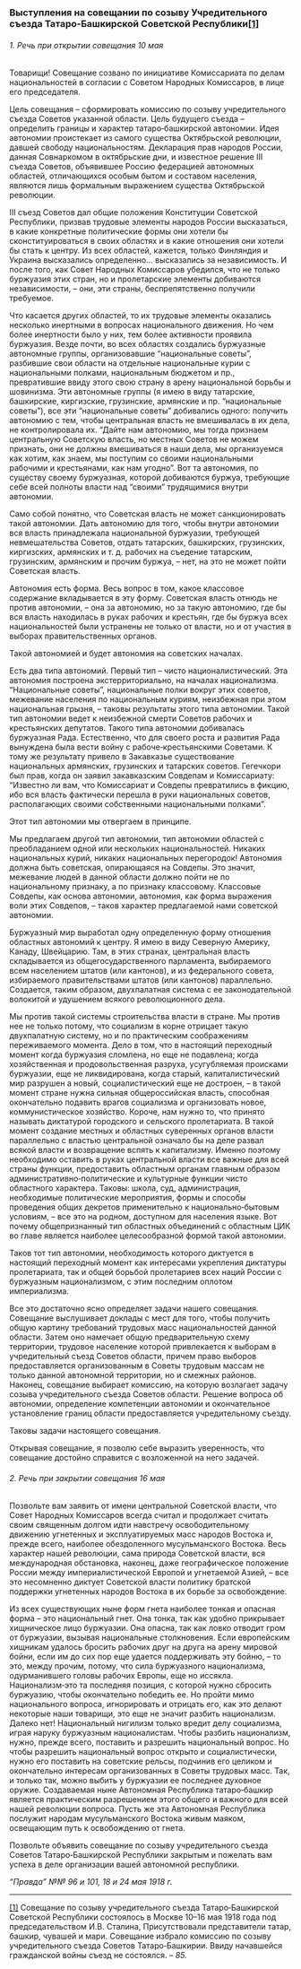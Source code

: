 ### Выступления на совещании по созыву Учредительного съезда Татаро‑Башкирской Советской Республики[**[1]**](#_ftn1)

###### 1. Речь при открытии совещания 10 мая

Товарищи! Совещание созвано по инициативе Комиссариата по делам национальностей в согласии с Советом Народных Комиссаров, в лице его председателя.

Цель совещания – сформировать комиссию по созыву учредительного съезда Советов указанной области. Цель будущего съезда – определить границы и характер татаро‑башкирской автономии. Идея автономии проистекает из самого существа Октябрьской революции, давшей свободу национальностям. Декларация прав народов России, данная Совнаркомом в октябрьские дни, и известное решение III съезда Советов, объявившее Россию федерацией автономных областей, отличающихся особым бытом и составом населения, являются лишь формальным выражением существа Октябрьской революции.

III съезд Советов дал общие положения Конституции Советской Республики, призвав трудовые элементы народов России высказаться, в какие конкретные политические формы они хотели бы сконституироваться в своих областях и в какие отношения они хотели бы стать к центру. Из всех областей, кажется, только Финляндия и Украина высказались определенно… высказались за независимость. И после того, как Совет Народных Комиссаров убедился, что не только буржуазия этих стран, но и пролетарские элементы добиваются независимости, – они, эти страны, беспрепятственно получили требуемое.

Что касается других областей, то их трудовые элементы оказались несколько инертными в вопросах национального движения. Но чем более инертности было у них, тем более активности проявила буржуазия. Везде почти, во всех областях создались буржуазные автономные группы, организовавшие “национальные советы”, разбившие свои области на отдельные национальные курии с национальными полками, национальным бюджетом и пр., превратившие ввиду этого свою страну в арену национальной борьбы и шовинизма. Эти автономные группы (я имею в виду татарские, башкирские, киргизские, грузинские, армянские и пр. “национальные советы”), все эти “национальные советы” добивались одного: получить автономию с тем, чтобы центральная власть не вмешивалась в их дела, не контролировала их. “Дайте нам автономию, мы тогда признаем центральную Советскую власть, но местных Советов не можем признать, они не должны вмешиваться в наши дела, мы организуемся как хотим, как знаем, мы поступим со своими национальными рабочими и крестьянами, как нам угодно”. Вот та автономия, по существу своему буржуазная, которой добиваются буржуа, требующие себе всей полноты власти над “своими” трудящимися внутри автономии.

Само собой понятно, что Советская власть не может санкционировать такой автономии. Дать автономию для того, чтобы внутри автономии вся власть принадлежала национальной буржуазии, требующей невмешательства Советов, отдать татарских, башкирских, грузинских, киргизских, армянских и т. д. рабочих на съедение татарским, грузинским, армянским и прочим буржуа, – нет, на это не может пойти Советская власть.

Автономия есть форма. Весь вопрос в том, какое классовое содержание вкладывается в эту форму. Советская власть отнюдь не против автономии, – она за автономию, но за такую автономию, где бы вся власть находилась в руках рабочих и крестьян, где бы буржуа всех национальностей были устранены не только от власти, но и от участия в выборах правительственных органов.

Такой автономией и будет автономия на советских началах.

Есть два типа автономий. Первый тип – чисто националистический. Эта автономия построена экстерриториально, на началах национализма. “Национальные советы”, национальные полки вокруг этих советов, межевание населения по национальным куриям, неизбежная при этом национальная грызня, – таковы результаты этого типа автономии. Такой тип автономии ведет к неизбежной смерти Советов рабочих и крестьянских депутатов. Такого типа автономии добивалась буржуазная Рада. Естественно, что для своего роста и развития Рада вынуждена была вести войну с рабоче‑крестьянскими Советами. К тому же результату привело в Закавказье существование национальных армянских, грузинских и татарских советов. Гегечкори был прав, когда он заявил закавказским Совдепам и Комиссариату: “Известно ли вам, что Комиссариат и Совдепы превратились в фикцию, ибо вся власть фактически перешла в руки национальных советов, располагающих своими собственными национальными полками”.

Этот тип автономии мы отвергаем в принципе.

Мы предлагаем другой тип автономии, тип автономии областей с преобладанием одной или нескольких национальностей. Никаких национальных курий, никаких национальных перегородок! Автономия должна быть советская, опирающаяся на Совдепы. Это значит, межевание людей в данной области должно пойти не по национальному признаку, а по признаку классовому. Классовые Совдепы, как основа автономии, автономия, как форма выражения воли этих Совдепов, – таков характер предлагаемой нами советской автономии.

Буржуазный мир выработал одну определенную форму отношения областных автономий к центру. Я имею в виду Северную Америку, Канаду, Швейцарию. Там, в этих странах, центральная власть складывается из общегосударственного парламента, выбираемого всем населением штатов (или кантонов), и из федерального совета, избираемого правительствами штатов (или кантонов) параллельно. Создается, таким образом, двухпалатная система с ее законодательной волокитой и удушением всякого революционного дела.

Мы против такой системы строительства власти в стране. Мы против нее не только потому, что социализм в корне отрицает такую двухпалатную систему, но и по практическим соображениям переживаемого момента. Дело в том, что в настоящий переходный момент когда буржуазия сломлена, но еще не подавлена; когда хозяйственная и продовольственная разруха, усугубляемая происками буржуазии, еще не ликвидирована, когда старый, капиталистический мир разрушен а новый, социалистический еще не достроен, – в такой момент стране нужна сильная общероссийская власть, способная окончательно подавить врагов социализма и организовать новое, коммунистическое хозяйство. Короче, нам нужно то, что принято называть диктатурой городского и сельского пролетариата. В такой момент создание местных и областных суверенных органов власти параллельно с властью центральной означало бы на деле развал всякой власти и возвращение вспять к капитализму. Именно поэтому необходимо оставить в руках центральной власти все важные для всей страны функции, предоставить областным органам главным образом административно‑политические и культурные функции чисто областного характера. Таковы: школа, суд, администрация, необходимые политические мероприятия, формы и способы проведения общих декретов применительно к национально‑бытовым условиям, – все это на родном, доступном для населения языке. Вот почему общепризнанный тип областных объединений с областным ЦИК во главе является наиболее целесообразной формой такой автономии.

Таков тот тип автономии, необходимость которого диктуется в настоящий переходный момент как интересами укрепления диктатуры пролетариата, так и общей борьбой пролетариев всех наций России с буржуазным национализмом, с этим последним оплотом империализма.

Все это достаточно ясно определяет задачи нашего совещания. Совещание выслушивает доклады с мест для того, чтобы получить общую картину требований трудовых масс национальностей данной области. Затем оно намечает общую предварительную схему территории, трудовое население которой привлекается к выборам в учредительный съезд Советов области, причем право выборов предоставляется организованным в Советы трудовым массам не только данной автономной территории, но и смежных районов. Наконец, совещание выбирает комиссию, на которую возлагает задачу созыва учредительного съезда Советов области. Решение вопроса об автономии, определение компетенции автономии и окончательное установление границ области предоставляется учредительному съезду.

Таковы задачи настоящего совещания.

Открывая совещание, я позволю себе выразить уверенность, что совещание достойно справится с возложенной на него задачей.

###### 2. Речь при закрытии совещания 16 мая

Позвольте вам заявить от имени центральной Советской власти, что Совет Народных Комиссаров всегда считал и продолжает считать своим священным долгом идти навстречу освободительному движению угнетенных и эксплуатируемых масс народов Востока и, прежде всего, наиболее обездоленного мусульманского Востока. Весь характер нашей революции, сама природа Советской власти, вся международная обстановка, наконец, даже географическое положение России между империалистической Европой и угнетаемой Азией, – все это несомненно диктует Советской власти политику братской поддержки угнетенных народов Востока в их борьбе за освобождение.

Из всех существующих ныне форм гнета наиболее тонкая и опасная форма – это национальный гнет. Она тонка, так как удобно прикрывает хищническое лицо буржуазии. Она опасна, так как ловко отводит гром от буржуазии, вызывая национальные столкновения. Если европейским хищникам удалось бросить рабочих друг на друга на арену мировой бойни, если им до сих пор еще удается поддерживать эту бойню, – то это, между прочим, потому, что сила буржуазного национализма, одурманившего головы рабочих Европы, еще но иссякла. Национализм‑это та последняя позиция, с которой нужно сбросить буржуазию, чтобы окончательно победить ее. Но пройти мимо национального вопроса, игнорировать и отрицать его, как это делают некоторые наши товарищи, это еще не значит разбить национализм. Далеко нет! Национальный нигилизм только вредит делу социализма, играя наруку буржуазным националистам. Чтобы разбить национализм, нужно, прежде всего, поставить и разрешить национальный вопрос. Но чтобы разрешить национальный вопрос открыто и социалистически, нужно его поставить на советские рельсы, подчинив его целиком и окончательно интересам организованных в Советы трудовых масс. Так, и только так, можно выбить у буржуазии ее последнее духовное оружие. Создаваемая ныне Автономная Республика татаро‑башкир является практическим разрешением этого общего и важного для всей нашей революции вопроса. Пусть же эта Автономная Республика послужит народам мусульманского Востока живым маяком, освещающим путь к освобождению от гнета.

Позвольте объявить совещание по созыву учредительного съезда Советов Татаро‑Башкирской Республики закрытым и пожелать вам успеха в деле организации вашей автономной республики.

_“Правда” №№_ _96 и 101, 18 и 24 мая 1918_ _г._

  

---

[[1]](#_ftnref1) Совещание по созыву учредительного съезда Татаро‑Башкирской Советской Республики состоялось в Москве 10–16 мая 1918 года под председательством И.В. Сталина, Присутствовали представители татар, башкир, чувашей и мари. Совещание избрало комиссию по созыву учредительного съезда Советов Татаро‑Башкирии. Ввиду начавшейся гражданской войны съезд не состоялся. – _85._